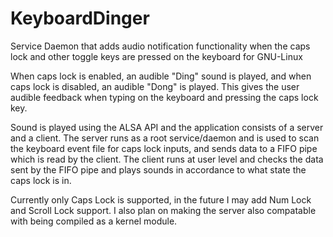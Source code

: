 # KeyboardDinger
Service Daemon that adds audio notification functionality when the caps lock and other toggle keys are pressed on the keyboard for GNU-Linux

When caps lock is enabled, an audible "Ding" sound is played, and when caps lock is disabled, an audible "Dong" is played. This gives the user 
audible feedback when typing on the keyboard and pressing the caps lock key.

Sound is played using the ALSA API and the application consists of a server and a client. The server runs as a root service/daemon and is used
to scan the keyboard event file for caps lock inputs, and sends data to a FIFO pipe which is read by the client. The client runs at user level
and checks the data sent by the FIFO pipe and plays sounds in accordance to what state the caps lock is in.

Currently only Caps Lock is supported, in the future I may add Num Lock and Scroll Lock support.
I also plan on making the server also compatable with being compiled as a kernel module.
